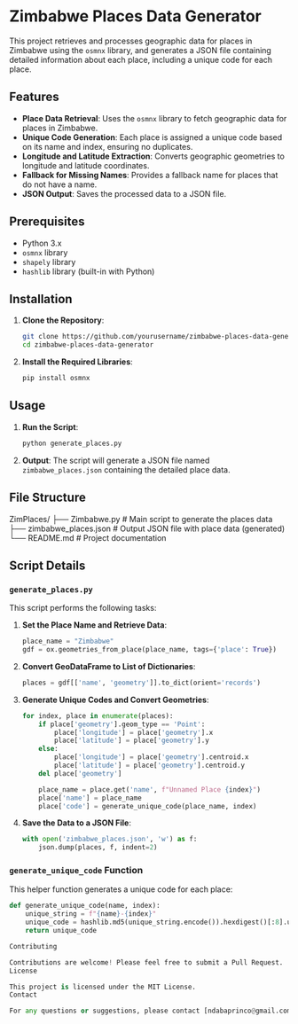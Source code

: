 # Zimbabwe Places Data Generator

This project retrieves and processes geographic data for places in Zimbabwe using the `osmnx` library, and generates a JSON file containing detailed information about each place, including a unique code for each place.

## Features

- **Place Data Retrieval**: Uses the `osmnx` library to fetch geographic data for places in Zimbabwe.
- **Unique Code Generation**: Each place is assigned a unique code based on its name and index, ensuring no duplicates.
- **Longitude and Latitude Extraction**: Converts geographic geometries to longitude and latitude coordinates.
- **Fallback for Missing Names**: Provides a fallback name for places that do not have a name.
- **JSON Output**: Saves the processed data to a JSON file.

## Prerequisites

- Python 3.x
- `osmnx` library
- `shapely` library
- `hashlib` library (built-in with Python)

## Installation

1. **Clone the Repository**:
    ```sh
    git clone https://github.com/yourusername/zimbabwe-places-data-generator.git
    cd zimbabwe-places-data-generator
    ```

2. **Install the Required Libraries**:
    ```sh
    pip install osmnx
    ```

## Usage

1. **Run the Script**:
    ```sh
    python generate_places.py
    ```

2. **Output**:
   The script will generate a JSON file named `zimbabwe_places.json` containing the detailed place data.

## File Structure
 
 ZimPlaces/
├── Zimbabwe.py # Main script to generate the places data
├── zimbabwe_places.json # Output JSON file with place data (generated)
└── README.md # Project documentation

## Script Details

### `generate_places.py`

This script performs the following tasks:

1. **Set the Place Name and Retrieve Data**:
    ```python
    place_name = "Zimbabwe"
    gdf = ox.geometries_from_place(place_name, tags={'place': True})
    ```

2. **Convert GeoDataFrame to List of Dictionaries**:
    ```python
    places = gdf[['name', 'geometry']].to_dict(orient='records')
    ```

3. **Generate Unique Codes and Convert Geometries**:
    ```python
    for index, place in enumerate(places):
        if place['geometry'].geom_type == 'Point':
            place['longitude'] = place['geometry'].x
            place['latitude'] = place['geometry'].y
        else:
            place['longitude'] = place['geometry'].centroid.x
            place['latitude'] = place['geometry'].centroid.y
        del place['geometry']

        place_name = place.get('name', f"Unnamed Place {index}")
        place['name'] = place_name
        place['code'] = generate_unique_code(place_name, index)
    ```

4. **Save the Data to a JSON File**:
    ```python
    with open('zimbabwe_places.json', 'w') as f:
        json.dump(places, f, indent=2)
    ```

### `generate_unique_code` Function

This helper function generates a unique code for each place:
```python
def generate_unique_code(name, index):
    unique_string = f"{name}-{index}"
    unique_code = hashlib.md5(unique_string.encode()).hexdigest()[:8].upper()
    return unique_code

Contributing

Contributions are welcome! Please feel free to submit a Pull Request.
License

This project is licensed under the MIT License.
Contact

For any questions or suggestions, please contact [ndabaprinco@gmail.com].
